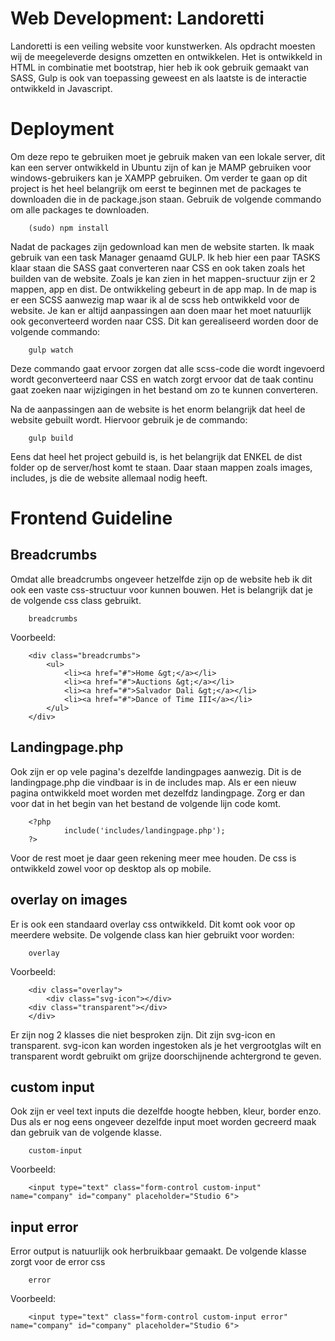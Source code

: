 # Web Development: Landoretti

Landoretti is een veiling website voor kunstwerken.
Als opdracht moesten wij de meegeleverde designs omzetten en ontwikkelen.
Het is ontwikkeld in HTML in combinatie met bootstrap, hier heb ik ook gebruik gemaakt van SASS, 
Gulp is ook van toepassing geweest en als laatste is de interactie ontwikkeld in Javascript.

# Deployment
Om deze repo te gebruiken moet je gebruik maken van een lokale server, dit kan een server ontwikkeld in Ubuntu zijn of kan je MAMP gebruiken voor windows-gebruikers kan je XAMPP gebruiken.
Om verder te gaan op dit project is het heel belangrijk om eerst te beginnen met de packages te downloaden die in de package.json staan. Gebruik de volgende commando om alle packages te downloaden.

        (sudo) npm install

Nadat de packages zijn gedownload kan men de website starten. 
Ik maak gebruik van een task Manager genaamd GULP. Ik heb hier een paar TASKS klaar staan die SASS gaat converteren naar CSS en ook taken zoals het builden van de website.
Zoals je kan zien in het mappen-sructuur zijn er 2 mappen, app en dist.
De ontwikkeling gebeurt in de app map. In de map is er een SCSS aanwezig map waar ik al de scss heb ontwikkeld voor de website. Je kan er altijd aanpassingen aan doen maar het moet natuurlijk ook geconverteerd worden naar CSS.
Dit kan gerealiseerd worden door de volgende commando:

        gulp watch

Deze commando gaat ervoor zorgen dat alle scss-code die wordt ingevoerd wordt geconverteerd naar CSS en watch zorgt ervoor dat de taak continu gaat zoeken naar wijzigingen in het bestand om zo te kunnen converteren.

Na de aanpassingen aan de website is het enorm belangrijk dat heel de website gebuilt wordt. Hiervoor gebruik je de commando:

        gulp build

Eens dat heel het project gebuild is, is het belangrijk dat ENKEL de dist folder op de server/host komt te staan. Daar staan mappen zoals images, includes, js die de website allemaal nodig heeft.

# Frontend Guideline

## Breadcrumbs
Omdat alle breadcrumbs ongeveer hetzelfde zijn op de website heb ik dit ook een vaste css-structuur voor kunnen bouwen. Het is belangrijk dat je de volgende css class gebruikt.

        breadcrumbs

Voorbeeld:

        <div class="breadcrumbs">
            <ul>
                <li><a href="#">Home &gt;</a></li>
                <li><a href="#">Auctions &gt;</a></li>
                <li><a href="#">Salvador Dali &gt;</a></li>
                <li><a href="#">Dance of Time III</a></li>
            </ul>
        </div>

## Landingpage.php

Ook zijn er op vele pagina's dezelfde landingpages aanwezig. Dit is de landingpage.php die vindbaar is in de includes map. Als er een nieuw pagina ontwikkeld moet worden met dezelfdz landingpage. Zorg er dan voor dat in het begin van het bestand de volgende lijn code komt.

        <?php
                include('includes/landingpage.php');
        ?>

Voor de rest moet je daar geen rekening meer mee houden. De css is ontwikkeld zowel voor op desktop als op mobile.

## overlay on images

Er is ook een standaard overlay css ontwikkeld. Dit komt ook voor op meerdere website. De volgende class kan hier gebruikt voor worden:

        overlay

Voorbeeld:

        <div class="overlay">
	        <div class="svg-icon"></div>
		<div class="transparent"></div>
        </div>

Er zijn nog 2 klasses die niet besproken zijn. Dit zijn svg-icon en transparent.
svg-icon kan worden ingestoken als je het vergrootglas wilt en transparent wordt gebruikt om grijze doorschijnende achtergrond te geven.

## custom input

Ook zijn er veel text inputs die dezelfde hoogte hebben, kleur, border enzo. Dus als er nog eens ongeveer dezelfde input moet worden gecreerd maak dan gebruik van de volgende klasse.

        custom-input

Voorbeeld:

        <input type="text" class="form-control custom-input" name="company" id="company" placeholder="Studio 6">

## input error 

Error output is natuurlijk ook herbruikbaar gemaakt. De volgende klasse zorgt voor de error css

        error

Voorbeeld:

        <input type="text" class="form-control custom-input error" name="company" id="company" placeholder="Studio 6">


